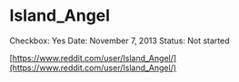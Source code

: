 # Island_Angel

Checkbox: Yes
Date: November 7, 2013
Status: Not started

[https://www.reddit.com/user/Island_Angel/](https://www.reddit.com/user/Island_Angel/)